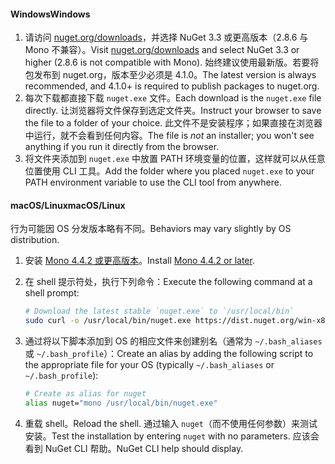#### <a name="windows"></a><span data-ttu-id="d6269-101">Windows</span><span class="sxs-lookup"><span data-stu-id="d6269-101">Windows</span></span>

1. <span data-ttu-id="d6269-102">请访问 [nuget.org/downloads](https://nuget.org/downloads)，并选择 NuGet 3.3 或更高版本（2.8.6 与 Mono 不兼容）。</span><span class="sxs-lookup"><span data-stu-id="d6269-102">Visit [nuget.org/downloads](https://nuget.org/downloads) and select NuGet 3.3 or higher (2.8.6 is not compatible with Mono).</span></span> <span data-ttu-id="d6269-103">始终建议使用最新版。若要将包发布到 nuget.org，版本至少必须是 4.1.0。</span><span class="sxs-lookup"><span data-stu-id="d6269-103">The latest version is always recommended, and 4.1.0+ is required to publish packages to nuget.org.</span></span>
1. <span data-ttu-id="d6269-104">每次下载都直接下载 `nuget.exe` 文件。</span><span class="sxs-lookup"><span data-stu-id="d6269-104">Each download is the `nuget.exe` file directly.</span></span> <span data-ttu-id="d6269-105">让浏览器将文件保存到选定文件夹。</span><span class="sxs-lookup"><span data-stu-id="d6269-105">Instruct your browser to save the file to a folder of your choice.</span></span> <span data-ttu-id="d6269-106">此文件不是安装程序；如果直接在浏览器中运行，就不会看到任何内容。</span><span class="sxs-lookup"><span data-stu-id="d6269-106">The file is *not* an installer; you won't see anything if you run it directly from the browser.</span></span>
1. <span data-ttu-id="d6269-107">将文件夹添加到 `nuget.exe` 中放置 PATH 环境变量的位置，这样就可以从任意位置使用 CLI 工具。</span><span class="sxs-lookup"><span data-stu-id="d6269-107">Add the folder where you placed `nuget.exe` to your PATH environment variable to use the CLI tool from anywhere.</span></span>

#### <a name="macoslinux"></a><span data-ttu-id="d6269-108">macOS/Linux</span><span class="sxs-lookup"><span data-stu-id="d6269-108">macOS/Linux</span></span>

<span data-ttu-id="d6269-109">行为可能因 OS 分发版本略有不同。</span><span class="sxs-lookup"><span data-stu-id="d6269-109">Behaviors may vary slightly by OS distribution.</span></span>

1. <span data-ttu-id="d6269-110">安装 [Mono 4.4.2 或更高版本](http://www.mono-project.com/docs/getting-started/install/)。</span><span class="sxs-lookup"><span data-stu-id="d6269-110">Install [Mono 4.4.2 or later](http://www.mono-project.com/docs/getting-started/install/).</span></span>

1. <span data-ttu-id="d6269-111">在 shell 提示符处，执行下列命令：</span><span class="sxs-lookup"><span data-stu-id="d6269-111">Execute the following command at a shell prompt:</span></span>

    ```bash
    # Download the latest stable `nuget.exe` to `/usr/local/bin`
    sudo curl -o /usr/local/bin/nuget.exe https://dist.nuget.org/win-x86-commandline/latest/nuget.exe
    ```

1. <span data-ttu-id="d6269-112">通过将以下脚本添加到 OS 的相应文件来创建别名（通常为 `~/.bash_aliases` 或 `~/.bash_profile`）：</span><span class="sxs-lookup"><span data-stu-id="d6269-112">Create an alias by adding the following script to the appropriate file for your OS (typically `~/.bash_aliases` or `~/.bash_profile`):</span></span>

    ```bash
    # Create as alias for nuget
    alias nuget="mono /usr/local/bin/nuget.exe"
    ```

1. <span data-ttu-id="d6269-113">重载 shell。</span><span class="sxs-lookup"><span data-stu-id="d6269-113">Reload the shell.</span></span>  <span data-ttu-id="d6269-114">通过输入 `nuget`（而不使用任何参数）来测试安装。</span><span class="sxs-lookup"><span data-stu-id="d6269-114">Test the installation by entering `nuget` with no parameters.</span></span> <span data-ttu-id="d6269-115">应该会看到 NuGet CLI 帮助。</span><span class="sxs-lookup"><span data-stu-id="d6269-115">NuGet CLI help should display.</span></span>
